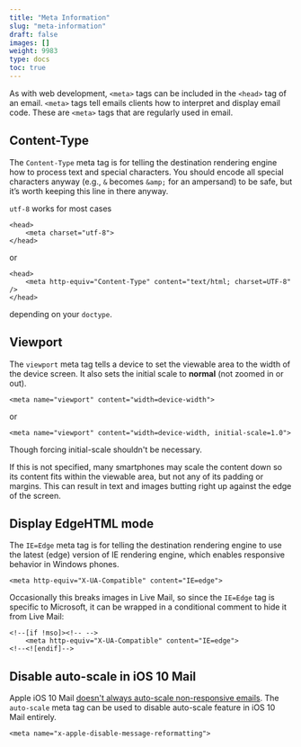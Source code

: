 ```yaml
---
title: "Meta Information"
slug: "meta-information"
draft: false
images: []
weight: 9983
type: docs
toc: true
---
```


As with web development, `<meta>` tags can be included in the `<head>` tag of an email. `<meta>` tags tell emails clients how to interpret and display email code. These are `<meta>` tags that are regularly used in email.

## Content-Type
The `Content-Type` meta tag is for telling the destination rendering engine how to process text and special characters. You should encode all special characters anyway (e.g., `&` becomes `&amp;` for an ampersand) to be safe, but it’s worth keeping this line in there anyway.

`utf-8` works for most cases

    <head>
        <meta charset="utf-8">
    </head>

or 

    <head>
        <meta http-equiv="Content-Type" content="text/html; charset=UTF-8" />
    </head>

depending on your `doctype`.

## Viewport
The `viewport` meta tag tells a device to set the viewable area to the width of the device screen. It also sets the initial scale to **normal** (not zoomed in or out).

    <meta name="viewport" content="width=device-width">

or

    <meta name="viewport" content="width=device-width, initial-scale=1.0">

Though forcing initial-scale shouldn't be necessary.

If this is not specified, many smartphones may scale the content down so its content fits within the viewable area, but not any of its padding or margins. This can result in text and images butting right up against the edge of the screen.

## Display EdgeHTML mode
The `IE=Edge` meta tag is for telling the destination rendering engine to use the latest (edge) version of IE rendering engine, which enables responsive behavior in Windows phones.

    <meta http-equiv="X-UA-Compatible" content="IE=edge">

Occasionally this breaks images in Live Mail, so since the `IE=Edge` tag is specific to Microsoft, it can be wrapped in a conditional comment to hide it from Live Mail: 

    <!--[if !mso]><!-- -->
        <meta http-equiv="X-UA-Compatible" content="IE=edge">
    <!--<![endif]-->

## Disable auto-scale in iOS 10 Mail
Apple iOS 10 Mail [doesn't always auto-scale non-responsive emails](https://github.com/hteumeuleu/email-bugs/issues/18). The `auto-scale` meta tag can be used to disable auto-scale feature in iOS 10 Mail entirely.

    <meta name="x-apple-disable-message-reformatting">



